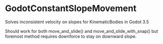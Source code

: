# GodotConstantSlopeMovement
Solves inconsistent velocity on slopes for KinematicBodies in Godot 3.5

Should work for both move_and_slide() and move_and_slide_with_snap() but foremost method requires downforce to stay on downward slope.
